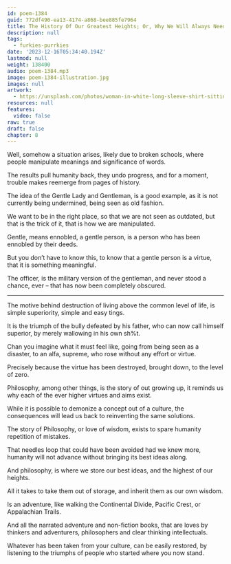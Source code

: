 ```yaml
---
id: poem-1384
guid: 772df490-ea13-4174-a868-bee885fe7964
title: The History Of Our Greatest Heights; Or, Why We Will Always Need Philosophy
description: null
tags:
  - furkies-purrkies
date: '2023-12-16T05:34:40.194Z'
lastmod: null
weight: 138400
audio: poem-1384.mp3
image: poem-1384-illustration.jpg
images: null
artwork:
  - https://unsplash.com/photos/woman-in-white-long-sleeve-shirt-sitting-on-rock-near-mountain-during-daytime-k-2Z5ovVHW0
resources: null
features:
  video: false
raw: true
draft: false
chapter: 8
---
```


Well, somehow a situation arises, likely due to broken schools,
where people manipulate meanings and significance of words.

The results pull humanity back, they undo progress,
and for a moment, trouble makes reemerge from pages of history.

The idea of the Gentle Lady and Gentleman, is a good example,
as it is not currently being undermined, being seen as old fashion.

We want to be in the right place, so that we are not seen as outdated,
but that is the trick of it, that is how we are manipulated.

Gentle, means ennobled, a gentle person,
is a person who has been ennobled by their deeds.

But you don’t have to know this,
to know that a gentle person is a virtue, that it is something meaningful.

The officer, is the military version of the gentleman,
and never stood a chance, ever – that has now been completely obscured.

---

The motive behind destruction of living above the common level of life,
is simple superiority, simple and easy tings.

It is the triumph of the bully defeated by his father,
who can now call himself superior, by merely wallowing in his own sh%t.

Chan you imagine what it must feel like, going from being seen as a disaster,
to an alfa, supreme, who rose without any effort or virtue.

Precisely because the virtue has been destroyed,
brought down, to the level of zero.

Philosophy, among other things, is the story of out growing up,
it reminds us why each of the ever higher virtues and aims exist.

While it is possible to demonize a concept out of a culture,
the consequences will lead us back to reinventing the same solutions.

The story of Philosophy, or love of wisdom,
exists to spare humanity repetition of mistakes.

That needles loop that could have been avoided had we knew more,
humanity will not advance without bringing its best ideas along.

And philosophy, is where we store our best ideas,
and the highest of our heights.

All it takes to take them out of storage,
and inherit them as our own wisdom.

Is an adventure,
like walking the Continental Divide, Pacific Crest, or Appalachian Trails.

And all the narrated adventure and non-fiction books,
that are loves by thinkers and adventurers, philosophers and clear thinking intellectuals.

Whatever has been taken from your culture, can be easily restored,
by listening to the triumphs of people who started where you now stand.
